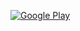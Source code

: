 [![Google Play](http://developer.android.com/images/brand/en_generic_rgb_wo_60.png)](https://play.google.com/store/apps/details?id=me.katefiore.mlpblindbaghelper)
